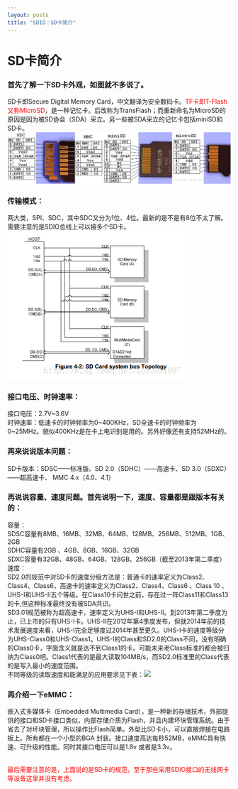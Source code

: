 ```yaml
---
layout: posts
title: "SDIO：SD卡简介"
---
```


# SD卡简介
### 首先了解一下SD卡外观，如图就不多说了。
SD卡即Secure Digital Memory Card，中文翻译为安全数码卡。<font color="red">TF卡即T-Flash又称MicroSD</font>，是一种记忆卡。后改称为TransFlash；而重新命名为MicroSD的原因是因为被SD协会（SDA）采立。另一些被SDA采立的记忆卡包括miniSD和SD卡。<img src="/images/sdio/sd卡外观.jpg">

### 传输模式：
两大类，SPI、SDC，其中SDC又分为1位、4位。最新的是不是有8位不太了解。需要注意的是SDIO总线上可以接多个SD卡。<img src="/images/sdio/sd总线结构.jpg">

### 接口电压、时钟速率：
接口电压：2.7V~3.6V<br>
时钟速率：低速卡的时钟频率为0~400KHz，SD全速卡的时钟频率为0~25MHz。貌似400KHz是在卡上电识别是用的。另外好像还有支持52MHz的。

### 再来说说版本问题：
SD卡版本：SDSC——标准版、SD 2.0（SDHC）——高速卡、SD 3.0（SDXC）——超高速卡、
MMC 4.x（4.0、4.1）

### 再说说容量、速度问题。首先说明一下，速度、容量都是跟版本有关的：
容量：<br>
SDSC容量有8MB、16MB、32MB、64MB、128MB、256MB、512MB、1GB、2GB<br>
SDHC容量有2GB 、4GB、8GB、16GB、32GB<br>
SDXC容量有32GB、48GB、64GB、128GB、256GB（截至2013年第二季度）<br>
速度：<br>
SD2.0的规范中对SD卡的速度分级方法是：普通卡的速率定义为Class2、Class4、Class6，高速卡的速率定义为Class2、Class4、Class6 、Class 10 、UHS-I和UHS-II五个等级。在Class10卡问世之前，存在过一阵Class11和Class13的卡,但这种标准最终没有被SDA共识。<br>
SD3.01规范被称为超高速卡，速率定义为UHS-I和UHS-II。到2013年第二季度为止，已上市的只有UHS-I卡。UHS-II在2012年第4季度发布，但就2014年前的技术发展速度来看，UHS-I完全足够度过2014年甚至更久。UHS-I卡的速度等级分为UHS-Class0和UHS-Class1。UHS-I的Class和SD2.0的Class不同，没有明确的Class0卡，字面含义就是达不到Class1的卡。可能未来老Class标准的都会被归纳为Class0吧。Class1代表的是最大读取104MB/s，而SD2.0标准里的Class代表的是写入最小的速度范围。<br>
不同等级的读取速度和能满足的应用要求见下表：<img src="/images/sdio/sd速率.jpg">

### 再介绍一下eMMC：
嵌入式多媒体卡（Embedded Multimedia Card），是一种新的存储技术，外部提供的接口和SD卡接口类似，内部存储介质为Flash，并且内建坏块管理系统。由于省去了对坏块管理，所以操作比Flash简单。外型比SD卡小，可以直接焊接在电路板上。所有都在一个小型的BGA 封装。接口速度高达每秒52MB，eMMC具有快速、可升级的性能。同时其接口电压可以是1.8v 或者是3.3v。<br><br>

<font color="red">最后需要注意的是，上面说的是SD卡的规范，至于那些采用SDIO接口的无线网卡等设备这里并没有考虑。</font>